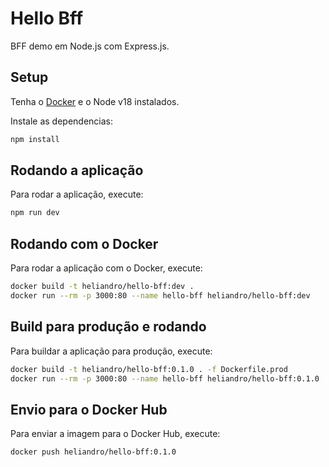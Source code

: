 # Hello Bff

BFF demo em Node.js com Express.js.

## Setup

Tenha o [Docker](https://docs.docker.com/install/) e o Node v18 instalados.

Instale as dependencias:

```bash
npm install
```

## Rodando a aplicação

Para rodar a aplicação, execute:

```bash
npm run dev
```

## Rodando com o Docker

Para rodar a aplicação com o Docker, execute:

```bash
docker build -t heliandro/hello-bff:dev .
docker run --rm -p 3000:80 --name hello-bff heliandro/hello-bff:dev
```

## Build para produção e rodando

Para buildar a aplicação para produção, execute:

```bash
docker build -t heliandro/hello-bff:0.1.0 . -f Dockerfile.prod
docker run --rm -p 3000:80 --name hello-bff heliandro/hello-bff:0.1.0
```

## Envio para o Docker Hub

Para enviar a imagem para o Docker Hub, execute:

```bash
docker push heliandro/hello-bff:0.1.0
```